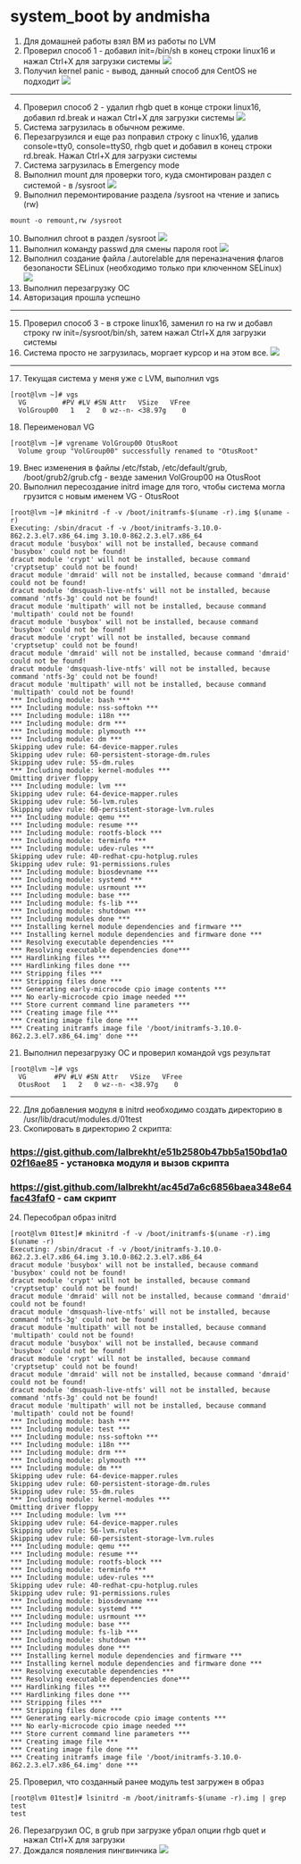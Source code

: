 # system_boot by andmisha

1. Для домашней работы взял ВМ из работы по LVM
2. Проверил способ 1 - добавил init=/bin/sh в конец строки linux16 и нажал Ctrl+X для загрузки системы
![](https://github.com/andmisha/system_boot/blob/main/Screenshot_13.png)
3. Получил kernel panic - вывод, данный способ для CentOS не подходит
![](https://github.com/andmisha/system_boot/blob/main/Screenshot_14.png)
---

4. Проверил способ 2 - удалил rhgb quet в конце строки linux16, добавил rd.break и нажал Ctrl+X для загрузки системы
![](https://github.com/andmisha/system_boot/blob/main/Screenshot_15.png)
5. Система загрузилась в обычном режиме.
6. Перезагрузился и еще раз поправил строку с linux16, удалив console=tty0, console=ttyS0, rhgb quet и добавил в конец строки rd.break. Нажал Ctrl+X для загрузки системы
7. Система загрузилась в Emergency mode
8. Выполнил mount для проверки того, куда смонтирован раздел с системой - в /sysroot
![](https://github.com/andmisha/system_boot/blob/main/Screenshot_16.png)
9. Выполнил перемонтирование раздела /sysroot на чтение и запись (rw)
```
mount -o remount,rw /sysroot
```
10. Выполнил chroot в раздел /sysroot
![](https://github.com/andmisha/system_boot/blob/main/Screenshot_17.png)
11. Выполнил команду passwd для смены пароля root
![](https://github.com/andmisha/system_boot/blob/main/Screenshot_18.png)
12. Выполнил создание файла /.autorelable для переназначения флагов безопаности SELinux (необходимо только при ключенном SELinux)
![](https://github.com/andmisha/system_boot/blob/main/Screenshot_19.png)
13. Выполнил перезагрузку ОС
14. Авторизация прошла успешно

---

15. Проверил способ 3 - в строке linux16, заменил ro на rw и добавл строку rw init=/sysroot/bin/sh, затем нажал Ctrl+X для загрузки системы
16. Система просто не загрузилась, моргает курсор и на этом все.
![](https://github.com/andmisha/system_boot/blob/main/Screenshot_20.png)

---

17. Текущая система у меня уже с LVM, выполнил vgs
```
[root@lvm ~]# vgs
  VG         #PV #LV #SN Attr   VSize   VFree
  VolGroup00   1   2   0 wz--n- <38.97g    0
```
18. Переименовал VG
```
[root@lvm ~]# vgrename VolGroup00 OtusRoot
  Volume group "VolGroup00" successfully renamed to "OtusRoot"
```
19. Внес изменения в файлы /etc/fstab, /etc/default/grub, /boot/grub2/grub.cfg - везде заменил VolGroup00 на OtusRoot
20. Выполнил пересоздание initrd image для того, чтобы система могла грузится с новым именем VG - OtusRoot
```
[root@lvm ~]# mkinitrd -f -v /boot/initramfs-$(uname -r).img $(uname -r)
Executing: /sbin/dracut -f -v /boot/initramfs-3.10.0-862.2.3.el7.x86_64.img 3.10.0-862.2.3.el7.x86_64
dracut module 'busybox' will not be installed, because command 'busybox' could not be found!
dracut module 'crypt' will not be installed, because command 'cryptsetup' could not be found!
dracut module 'dmraid' will not be installed, because command 'dmraid' could not be found!
dracut module 'dmsquash-live-ntfs' will not be installed, because command 'ntfs-3g' could not be found!
dracut module 'multipath' will not be installed, because command 'multipath' could not be found!
dracut module 'busybox' will not be installed, because command 'busybox' could not be found!
dracut module 'crypt' will not be installed, because command 'cryptsetup' could not be found!
dracut module 'dmraid' will not be installed, because command 'dmraid' could not be found!
dracut module 'dmsquash-live-ntfs' will not be installed, because command 'ntfs-3g' could not be found!
dracut module 'multipath' will not be installed, because command 'multipath' could not be found!
*** Including module: bash ***
*** Including module: nss-softokn ***
*** Including module: i18n ***
*** Including module: drm ***
*** Including module: plymouth ***
*** Including module: dm ***
Skipping udev rule: 64-device-mapper.rules
Skipping udev rule: 60-persistent-storage-dm.rules
Skipping udev rule: 55-dm.rules
*** Including module: kernel-modules ***
Omitting driver floppy
*** Including module: lvm ***
Skipping udev rule: 64-device-mapper.rules
Skipping udev rule: 56-lvm.rules
Skipping udev rule: 60-persistent-storage-lvm.rules
*** Including module: qemu ***
*** Including module: resume ***
*** Including module: rootfs-block ***
*** Including module: terminfo ***
*** Including module: udev-rules ***
Skipping udev rule: 40-redhat-cpu-hotplug.rules
Skipping udev rule: 91-permissions.rules
*** Including module: biosdevname ***
*** Including module: systemd ***
*** Including module: usrmount ***
*** Including module: base ***
*** Including module: fs-lib ***
*** Including module: shutdown ***
*** Including modules done ***
*** Installing kernel module dependencies and firmware ***
*** Installing kernel module dependencies and firmware done ***
*** Resolving executable dependencies ***
*** Resolving executable dependencies done***
*** Hardlinking files ***
*** Hardlinking files done ***
*** Stripping files ***
*** Stripping files done ***
*** Generating early-microcode cpio image contents ***
*** No early-microcode cpio image needed ***
*** Store current command line parameters ***
*** Creating image file ***
*** Creating image file done ***
*** Creating initramfs image file '/boot/initramfs-3.10.0-862.2.3.el7.x86_64.img' done ***
```
21. Выполнил перезагрузку ОС и проверил командой vgs результат
```
[root@lvm ~]# vgs
  VG       #PV #LV #SN Attr   VSize   VFree
  OtusRoot   1   2   0 wz--n- <38.97g    0
```
---
22. Для добавления модуля в initrd необходимо создать директорию в /usr/lib/dracut/modules.d/01test
23. Скопировать в директорию 2 скрипта:
### https://gist.github.com/lalbrekht/e51b2580b47bb5a150bd1a002f16ae85 - установка модуля и вызов скрипта
### https://gist.github.com/lalbrekht/ac45d7a6c6856baea348e64fac43faf0 - сам скрипт
24. Пересобрал образ initrd
```
[root@lvm 01test]# mkinitrd -f -v /boot/initramfs-$(uname -r).img $(uname -r)
Executing: /sbin/dracut -f -v /boot/initramfs-3.10.0-862.2.3.el7.x86_64.img 3.10.0-862.2.3.el7.x86_64
dracut module 'busybox' will not be installed, because command 'busybox' could not be found!
dracut module 'crypt' will not be installed, because command 'cryptsetup' could not be found!
dracut module 'dmraid' will not be installed, because command 'dmraid' could not be found!
dracut module 'dmsquash-live-ntfs' will not be installed, because command 'ntfs-3g' could not be found!
dracut module 'multipath' will not be installed, because command 'multipath' could not be found!
dracut module 'busybox' will not be installed, because command 'busybox' could not be found!
dracut module 'crypt' will not be installed, because command 'cryptsetup' could not be found!
dracut module 'dmraid' will not be installed, because command 'dmraid' could not be found!
dracut module 'dmsquash-live-ntfs' will not be installed, because command 'ntfs-3g' could not be found!
dracut module 'multipath' will not be installed, because command 'multipath' could not be found!
*** Including module: bash ***
*** Including module: test ***
*** Including module: nss-softokn ***
*** Including module: i18n ***
*** Including module: drm ***
*** Including module: plymouth ***
*** Including module: dm ***
Skipping udev rule: 64-device-mapper.rules
Skipping udev rule: 60-persistent-storage-dm.rules
Skipping udev rule: 55-dm.rules
*** Including module: kernel-modules ***
Omitting driver floppy
*** Including module: lvm ***
Skipping udev rule: 64-device-mapper.rules
Skipping udev rule: 56-lvm.rules
Skipping udev rule: 60-persistent-storage-lvm.rules
*** Including module: qemu ***
*** Including module: resume ***
*** Including module: rootfs-block ***
*** Including module: terminfo ***
*** Including module: udev-rules ***
Skipping udev rule: 40-redhat-cpu-hotplug.rules
Skipping udev rule: 91-permissions.rules
*** Including module: biosdevname ***
*** Including module: systemd ***
*** Including module: usrmount ***
*** Including module: base ***
*** Including module: fs-lib ***
*** Including module: shutdown ***
*** Including modules done ***
*** Installing kernel module dependencies and firmware ***
*** Installing kernel module dependencies and firmware done ***
*** Resolving executable dependencies ***
*** Resolving executable dependencies done***
*** Hardlinking files ***
*** Hardlinking files done ***
*** Stripping files ***
*** Stripping files done ***
*** Generating early-microcode cpio image contents ***
*** No early-microcode cpio image needed ***
*** Store current command line parameters ***
*** Creating image file ***
*** Creating image file done ***
*** Creating initramfs image file '/boot/initramfs-3.10.0-862.2.3.el7.x86_64.img' done ***
```
25. Проверил, что созданный ранее модуль test загружен в образ
```
[root@lvm 01test]# lsinitrd -m /boot/initramfs-$(uname -r).img | grep test
test
```
26. Перезагрузил ОС, в grub при загрузке убрал опции rhgb quet и нажал Ctrl+X для загрузки
27. Дождался появления пингвинчика
![](https://github.com/andmisha/system_boot/blob/main/Screenshot_21.png)

